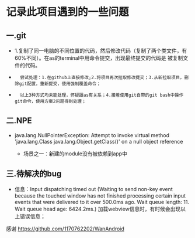 # 记录此项目遇到的一些问题

## 一.git

+ 1.复制了同一电脑的不同位置的代码，然后修改代码（复制了两个类文件，有60%不同）。在as的terminal中用命令提交，出现最终提交的代码是
被复制文件的代码。
+       尝试处理：1.在github上直接修改;2.将项目再次拉取修改提交；3.从新拉取项目，删除git配置，重新提交，使用强制覆盖命令；
+       以上3种方式均未能处理，怀疑跟as有关系；4.接着使用git自带的git bash中操作git命令，使用方案2问题得到处理；

## 二.NPE
+ java.lang.NullPointerException: 
Attempt to invoke virtual method 'java.lang.Class java.lang.Object.getClass()' on a null object reference

    + 场景之一：新建的module没有被依赖到app中

## 三.待解决的bug
+ 信息：Input dispatching timed out (Waiting to send non-key event because the touched window has not finished processing certain input events that were delivered to it over 500.0ms ago.  Wait queue length: 11.  Wait queue head age: 6424.2ms.)
    加载webview信息时，有时候会出现以上错误信息；

感谢
    https://github.com/1170762202/WanAndroid